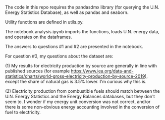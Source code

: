 The code in this repo requires the pandasdmx library (for querying the U.N. Energy Statistics Database), as well as pandas and seaborn.

Utility functions are defined in utils.py.

The notebook analysis.ipynb imports the functions, loads U.N. energy data, and operates on the dataframes.

The answers to questions #1 and #2 are presented in the notebook.

For question #3, my questions about the dataset are:

(1) My results for electricity production by source are generally in line with published sources (for example https://www.iea.org/data-and-statistics/charts/world-gross-electricity-production-by-source-2019), except the share of natural gas is 3.5% lower. I'm curious why this is.

(2) Electricity production from combustible fuels should match between the U.N. Energy Statistics and the Energy Balances databases, but they don't seem to. I wonder if my energy unit conversion was not correct, and/or there is some non-obvious energy accounting involved in the conversion of fuel to electricity.
